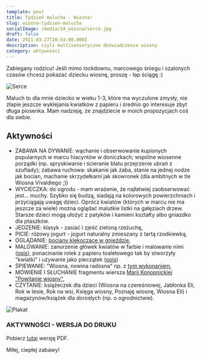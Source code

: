 ```yaml
---
template: post
title: Tydzień malucha - Wiosna!
slug: wiosna-tydzien-malucha
socialImage: /media/24_wiosna/serce.jpg
draft: false
date: 2021-03-27T20:54:00.000Z
description: czyli multisensoryczne doświadczenie wiosny 
category: aktywności
---
```


Zabiegany rodzicu! Jeśli mimo lockdownu, marcowego śniegu i szalonych czasów chcesz pokazać dziecku wiosnę, proszę - łap ściągę :)

![Serce](/media/24_wiosna/serce.jpg "Serce")

Maluch to dla mnie dziecko w wieku 1-3, które ma wyczulone zmysły, nie złapie jeszcze wyklejania kwiatków z papieru i średnio go interesuje zbyt długa piosenka. Mam nadzieję, że znajdziecie w moich propozycjach coś dla siebie. 

## Aktywności

- ZABAWA NA DYWANIE: wąchanie i obserwowanie kupionych popularnych w marcu hiacyntów w doniczkach; wspólne wiosenne porządki (np. spryskiwanie i ścieranie blatu  przejrzenie ubrań z szuflady); zabawa ruchowa: skakanie jak żaba, stanie na jednej nodze jak bocian, machanie skrzydełkami jak skowronek (dla ambitnych w tle Wiosna Vivaldiego ;))
- WYCIECZKA: do ogrodu - mam wrażenie, że najłatwiej zaobserwować jest... muchy. Szybko się budzą, siadają na kolorowych powierzchniach i przyciągają uwagę dzieci. Oprócz kwiatów (których w marcu nie ma jeszcze za wiele) można oglądać malutkie listki na gałęziach drzew. Starsze dzieci mogą ułożyć z patyków i kamieni kształty albo gniazdko dla ptaszków. 
- JEDZENIE: klasyk - zasiać i zjeść zieloną rzeżuchę,
- PICIE: różowy jogurt - jogurt naturalny zmieszany z tartą rzodkiewką,
- OGLĄDANIE: [bociany klekoczące w gnieździe](https://youtu.be/nZ8DJa4Oc8w), 
- MALOWANIE: zanurzenie główek kwiatów w farbie i malowanie nimi ([opis](https://www.playfullearning.net/resource/flower-print-scrape-painting/)), ponacinanie rolek z papieru toaletowego tak by stworzyły "kwiatki" i używanie jako pieczątek ([opis](http://taminglittlemonsters.com/toilet-roll-stamp-flowers-spring-art-for-kids/?utm_medium=social&utm_source=pinterest&utm_campaign=tailwind_tribes&utm_content=tribes&utm_term=991208092_44838438_143004))
- ŚPIEWANIE: "Wiosna, nowina radosna" np. z [tym wykonaniem](https://www.youtube.com/watch?v=XlcYoheLllA),
- MÓWIENIE I SŁUCHANIE fragmentu wiersza [Marii Konopnickiej "Powitanie wiosny"](https://poezja.org/wz/Konopnicka_Maria/23669/Powitanie_wiosny),
- CZYTANIE: książeczek dla dzieci (Wiosna na czereśniowej, Jabłonka Eli, Rok w lesie, Rok na wsi, Księga wiosny, Poznaję wiosnę, Wiosna Eli) i magazynów/książek dla dorosłych (np. o ogrodnictwie).

![Plakat](/media/24_wiosna/plakat.png "Plakat")

### AKTYWNOŚCI - WERSJA DO DRUKU
Pobierz [tutaj](https://onedrive.live.com/redir?resid=DCE64FB2A114670!447489&authkey=!ANJx0Ip2CiXphuU&ithint=file%2cpdf&e=Qr6BKH) wersję PDF.

Miłej, ciepłej zabawy!
